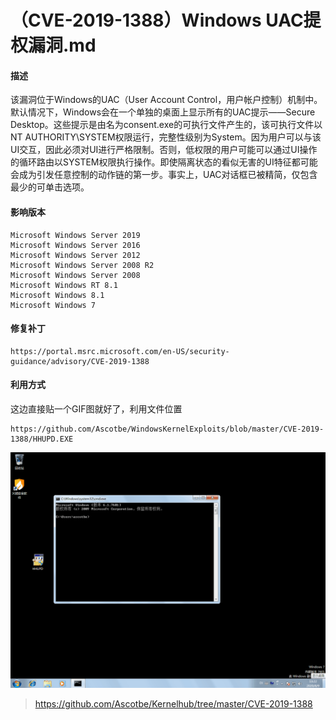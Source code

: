# （CVE-2019-1388）Windows UAC提权漏洞.md

#### 描述

该漏洞位于Windows的UAC（User Account Control，用户帐户控制）机制中。默认情况下，Windows会在一个单独的桌面上显示所有的UAC提示——Secure Desktop。这些提示是由名为consent.exe的可执行文件产生的，该可执行文件以NT AUTHORITY\SYSTEM权限运行，完整性级别为System。因为用户可以与该UI交互，因此必须对UI进行严格限制。否则，低权限的用户可能可以通过UI操作的循环路由以SYSTEM权限执行操作。即使隔离状态的看似无害的UI特征都可能会成为引发任意控制的动作链的第一步。事实上，UAC对话框已被精简，仅包含最少的可单击选项。

#### 影响版本

```
Microsoft Windows Server 2019
Microsoft Windows Server 2016
Microsoft Windows Server 2012
Microsoft Windows Server 2008 R2
Microsoft Windows Server 2008
Microsoft Windows RT 8.1
Microsoft Windows 8.1
Microsoft Windows 7
```

#### 修复补丁

```
https://portal.msrc.microsoft.com/en-US/security-guidance/advisory/CVE-2019-1388
```

#### 利用方式

这边直接贴一个GIF图就好了，利用文件位置

```
https://github.com/Ascotbe/WindowsKernelExploits/blob/master/CVE-2019-1388/HHUPD.EXE
```

[![1](resource/%EF%BC%88CVE-2019-1388%EF%BC%89Windows%20UAC%E6%8F%90%E6%9D%83%E6%BC%8F%E6%B4%9E/media/2.gif)](https://github.com/Ascotbe/Random-img/blob/master/WindowsKernelExploits/2.gif?raw=true)

> https://github.com/Ascotbe/Kernelhub/tree/master/CVE-2019-1388